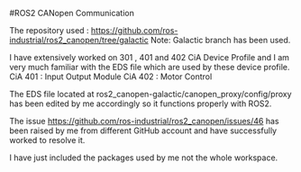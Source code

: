 #ROS2 CANopen Communication

The repository used : https://github.com/ros-industrial/ros2_canopen/tree/galactic
Note: Galactic branch has been used.

I have extensively worked on 301 , 401 and 402 CiA Device Profile and I am very much familiar with the EDS file which are used by these device profile.
CiA 401 : Input Output Module
CiA 402 : Motor Control

The EDS file located at ros2_canopen-galactic/canopen_proxy/config/proxy has been edited by me accordingly so it functions properly with ROS2.

The issue https://github.com/ros-industrial/ros2_canopen/issues/46 has been raised by me from different GitHub account and have successfully worked to resolve it.

I have just included the packages used by me not the whole workspace.
